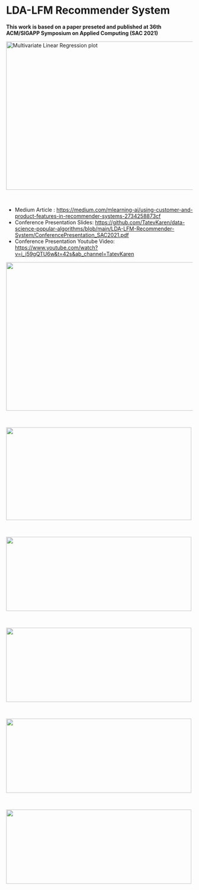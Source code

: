 # LDA-LFM Recommender System 
**This work is based on a paper preseted and published at 36th ACM/SIGAPP Symposium on Applied Computing (SAC 2021)**

<p> <img href ="https://medium.com/mlearning-ai/using-customer-and-product-features-in-recommender-systems-2734258873cf" src="https://miro.medium.com/max/1120/1*OAHUmDf7SkFFeYF6Bsa5EQ.png?raw=true"
  alt="Multivariate Linear Regression plot"
  width="1000" height="400"> </p>
  <br>
  
  - Medium Article : https://medium.com/mlearning-ai/using-customer-and-product-features-in-recommender-systems-2734258873cf
  - Conference Presentation Slides: https://github.com/TatevKaren/data-science-popular-algorithms/blob/main/LDA-LFM-Recommender-System/ConferencePresentation_SAC2021.pdf
  - Conference Presentation Youtube Video: https://www.youtube.com/watch?v=i_j59gQTU6w&t=42s&ab_channel=TatevKaren
  
  
  <p> <img src="https://github.com/TatevKaren/data-science-popular-algorithms/blob/main/LDA-LFM-Recommender-System/Figures/10_30_rating_review_figure.png?raw=true?raw=true"
  width="600" height="400"> </p>
  <br>
  
  
  <p> <img src="https://github.com/TatevKaren/data-science-popular-algorithms/blob/main/LDA-LFM-Recommender-System/Figures/LDA_figure.png?raw=true?raw=true"
  width="500" height="250"> </p>
  <br>
  
  <p> <img src="https://github.com/TatevKaren/data-science-popular-algorithms/blob/main/LDA-LFM-Recommender-System/Figures/Matrix_Factorization_figure.png?raw=true?raw=true"
  width="500" height="200"> </p>
  <br>
  

 <p> <img src="  https://github.com/TatevKaren/data-science-popular-algorithms/blob/main/LDA-LFM-Recommender-System/Figures/Results%201.png?raw=true?raw=true"
  width="500" height="200"> </p>
  <br>
  
  <p> <img src="  https://github.com/TatevKaren/data-science-popular-algorithms/blob/main/LDA-LFM-Recommender-System/Figures/Results%202.png?raw=true?raw=true"
  width="500" height="200"> </p>
  <br>

  <p> <img src="  https://github.com/TatevKaren/data-science-popular-algorithms/blob/main/LDA-LFM-Recommender-System/Figures/Results%203.png?raw=true?raw=true"
  width="500" height="200"> </p>
  <br>
